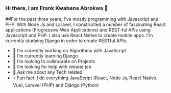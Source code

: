### Hi there, I am Frank Kwabena Abrokwa 👋

##For the past three years, I've mostly programming with Javascript and PHP. With Node Js and Laravel, I constructed a number of fascinating React applications (Progressive Web Applications) and REST-ful APIs using Javascript and PHP. I also use React Native to create mobile apps. I'm currently studying Django in order to create RESTful APIs.

- 🔭 I’m currently working on Algorithms with JavaScript
- 🌱 I’m currently learning Django
- 👯 I’m looking to collaborate on Projects
- 🤔 I’m looking for help with remote job
- 💬 Ask me about any Tech related
- ⚡ Fun fact: I do everything JavaScript (React, Node Js, React Native, Vue), Laravel (PHP) and Django (Python)
